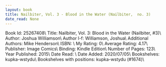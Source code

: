 ```yaml
---
layout: book
title: Nailbiter, Vol. 3 - Blood in the Water (Nailbiter,  no. 3)
date_read: None
---
```


Book Id: 25267408\ 
Title: Nailbiter, Vol. 3: Blood in the Water (Nailbiter, #3)\ 
Author: Joshua Williamson\ 
Author l-f: Williamson, Joshua\ 
Additional Authors: Mike Henderson\ 
ISBN: \ 
My Rating: 0\ 
Average Rating: 4.17\ 
Publisher: Image Comics\ 
Binding: Kindle Edition\ 
Number of Pages: 123\ 
Year Published: 2015\ 
Date Read: \ 
Date Added: 2020/07/05\ 
Bookshelves: kupka-wstydu\ 
Bookshelves with positions: kupka-wstydu (#1674)\ 

